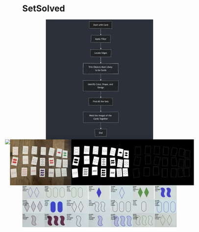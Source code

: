 # SetSolved
<div style="display: flex; justify-content: center;">
    <img src="demos/flowchart.png" width="350">
</div>

<div style="display: flex; justify-content: center;">
    <img src="demos/edges_filtered.png" width="200">
    <img src="demos/image1.png" width="200">
    <img src="demos/white_regions_blurred.png" width="200">
    <img src="demos/just_edges.png" width="200">
</div>

<div style="display: flex; justify-content: center;">
    <img src="demos/combined_image.png" width="1000">
</div>

